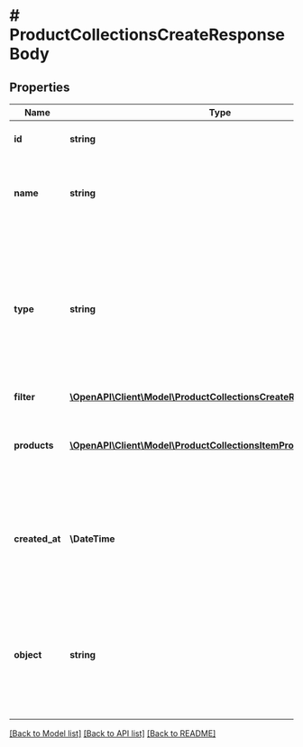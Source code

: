 # # ProductCollectionsCreateResponseBody

## Properties

Name | Type | Description | Notes
------------ | ------------- | ------------- | -------------
**id** | **string** | Product collection ID. |
**name** | **string** | Unique user-defined product collection name. |
**type** | **string** | Describes whether the product collection is dynamic (products come in and leave based on set criteria) or static (manually selected products). |
**filter** | [**\OpenAPI\Client\Model\ProductCollectionsCreateRequestBodyFilter**](ProductCollectionsCreateRequestBodyFilter.md) |  | [optional]
**products** | [**\OpenAPI\Client\Model\ProductCollectionsItemProductsItem[]**](ProductCollectionsItemProductsItem.md) | Defines a set of products for a &#x60;STATIC&#x60; product collection type. | [optional]
**created_at** | **\DateTime** | Timestamp representing the date and time when the product collection was created in ISO 8601 format. |
**object** | **string** | The type of object represented by JSON. This object stores information about the static product collection. | [default to 'products_collection']

[[Back to Model list]](../../README.md#models) [[Back to API list]](../../README.md#endpoints) [[Back to README]](../../README.md)
